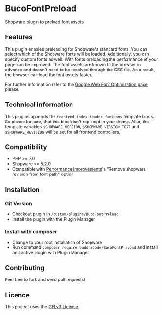 # BucoFontPreload
Shopware plugin to preload font assets

## Features
This plugin enables preloading for Shopware's standard fonts. You can select which of the Shopware fonts will be loaded. Additionally, you can specify custom fonts as well. With fonts preloading the performance of your page can be improved. The font assets are known to the browser in advance and doesn't need to be resolved through the CSS file. As a result, the browser can load the font assets faster.

For further information refer to the [Google Web Font Optimization page](https://developers.google.com/web/fundamentals/performance/optimizing-content-efficiency/webfont-optimization?hl=en#optimizing_loading_and_rendering) please.

## Technical information
This plugins appends the `frontend_index_header_favicons` template block. So please be sure, that this block isn't replaced in your theme. Also, the template variables `$SHOPWARE_VERSION`, `$SHOPWARE_VERSION_TEXT` and `$SHOPWARE_REVISION` will be set for all frontend controllers.

## Compatibility
* PHP >= 7.0
* Shopware >= 5.2.0
* Compatible with [Performance Improvements](https://store.shopware.com/en/frosh31872894918f/performance-improvements.htm)'s "Remove shopware revision from font path" option

## Installation

### Git Version
* Checkout plugin in `/custom/plugins/BucoFontPreload`
* Install the plugin with the Plugin Manager

### Install with composer
* Change to your root installation of Shopware
* Run command `composer require buddhaCode/BucoFontPreload` and install and active plugin with Plugin Manager 

## Contributing
Feel free to fork and send pull requests!

## Licence
This project uses the [GPLv3 License](LICENCE).
